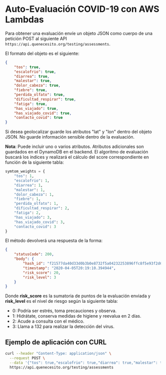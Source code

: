 # Auto-Evaluación COVID-19 con AWS Lambdas
Para obtener una evaluación envíe un objeto JSON como cuerpo de una petición POST al siguiente API `https://api.quenecesito.org/testing/assessments`.

El formato del objeto es el siguiente:
```json
{
    "tos": true,
    "escalofrio": true,
    "diarrea": true,
    "malestar": true,
    "dolor_cabeza": true,
    "fiebre": true,
    "perdida_olfato": true,
    "dificultad_respirar": true,
    "fatiga": true,
    "has_viajado": true,
    "has_viajado_covid": true,
    "contacto_covid": true
}
```
Si desea geolocalizar guarde los atributos "lat" y "lon" dentro del objeto JSON. No guarde información sensible dentro de la evaluación.

**Nota**: Puede incluir uno o varios atributos. Atributos adicionales son guardados en el DynamoDB en el backend. El algoritmo de evaluación buscará los índices y realizará el
cálculo del score correspondiente en función de la siguiente tabla:
```python
symtom_weights = {
    "tos": 1,
    "escalofrio": 1,
    "diarrea": 1,
    "malestar": 1,
    "dolor_cabeza": 1,
    "fiebre": 1,
    "perdida_olfato": 1,
    "dificultad_respirar": 2,
    "fatiga": 2,
    "has_viajado": 3,
    "has_viajado_covid": 3,
    "contacto_covid": 3
}
```

El método devolverá una respuesta de la forma:

```json
{
    "statusCode": 200,
    "body": {
        "hash_id": "f21577da40d33d0b3b0e8732f5a04232253896ffc8f5e93f2d676782d2a40e065e99c0d52537c2da26ee4e8eb8fe75f1f5c134c2c6192446f957ab59141e284f",
        "timestamp": "2020-04-05T20:19:10.394944",
        "risk_score": 20,
        "risk_level": 3
    }
}
```

Donde **risk_score** es la sumatoria de puntos de la evaluación enviada y **risk_level** es el nivel de riesgo según
la siguiente tabla:

- 0: Podría ser estrés, toma precauciones y observa.
- 1: Hidrátate, conserva medidas de higiene y reevalua en 2 días.
- 2: Acude a consulta con el médico.
- 3: Llama a 132 para realizar la detección del virus.


## Ejemplo de aplicación con CURL
```bash
curl --header "Content-Type: application/json" \
  --request POST \
  --data '{"tos": true,"escalofrio": true,"diarrea": true,"malestar": true,"dolor_cabeza": true,"fiebre": true,"perdida_olfato": true,"dificultad_respirar": true,"fatiga": true,"has_viajado": true,"has_viajado_covid": true,"contacto_covid": true}' \
  https://api.quenecesito.org/testing/assessments
```
